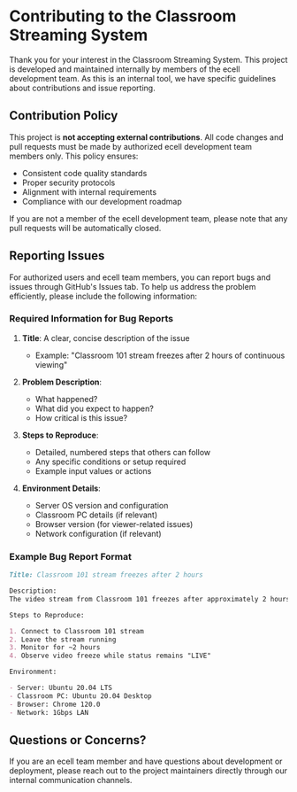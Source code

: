 # Contributing to the Classroom Streaming System

Thank you for your interest in the Classroom Streaming System. This project is developed and maintained internally by members of the ecell development team. As this is an internal tool, we have specific guidelines about contributions and issue reporting.

## Contribution Policy

This project is **not accepting external contributions**. All code changes and pull requests must be made by authorized ecell development team members only. This policy ensures:

- Consistent code quality standards
- Proper security protocols
- Alignment with internal requirements
- Compliance with our development roadmap

If you are not a member of the ecell development team, please note that any pull requests will be automatically closed.

## Reporting Issues

For authorized users and ecell team members, you can report bugs and issues through GitHub's Issues tab. To help us address the problem efficiently, please include the following information:

### Required Information for Bug Reports

1. **Title**: A clear, concise description of the issue

   - Example: "Classroom 101 stream freezes after 2 hours of continuous viewing"

2. **Problem Description**:

   - What happened?
   - What did you expect to happen?
   - How critical is this issue?

3. **Steps to Reproduce**:

   - Detailed, numbered steps that others can follow
   - Any specific conditions or setup required
   - Example input values or actions

4. **Environment Details**:
   - Server OS version and configuration
   - Classroom PC details (if relevant)
   - Browser version (for viewer-related issues)
   - Network configuration (if relevant)

### Example Bug Report Format

```markdown
Title: Classroom 101 stream freezes after 2 hours

Description:
The video stream from Classroom 101 freezes after approximately 2 hours of continuous viewing. The connection status stays "LIVE" but no new frames are received.

Steps to Reproduce:

1. Connect to Classroom 101 stream
2. Leave the stream running
3. Monitor for ~2 hours
4. Observe video freeze while status remains "LIVE"

Environment:

- Server: Ubuntu 20.04 LTS
- Classroom PC: Ubuntu 20.04 Desktop
- Browser: Chrome 120.0
- Network: 1Gbps LAN
```

## Questions or Concerns?

If you are an ecell team member and have questions about development or deployment, please reach out to the project maintainers directly through our internal communication channels.
